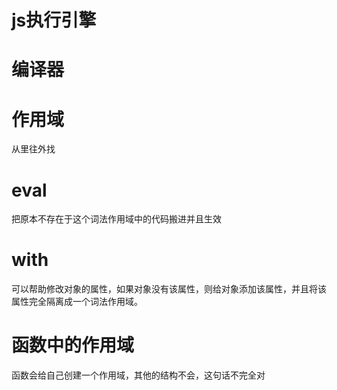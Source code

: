 # js执行引擎


# 编译器



# 作用域
从里往外找

# eval
把原本不存在于这个词法作用域中的代码搬进并且生效

# with
可以帮助修改对象的属性，如果对象没有该属性，则给对象添加该属性，并且将该属性完全隔离成一个词法作用域。


# 函数中的作用域
函数会给自己创建一个作用域，其他的结构不会，这句话不完全对